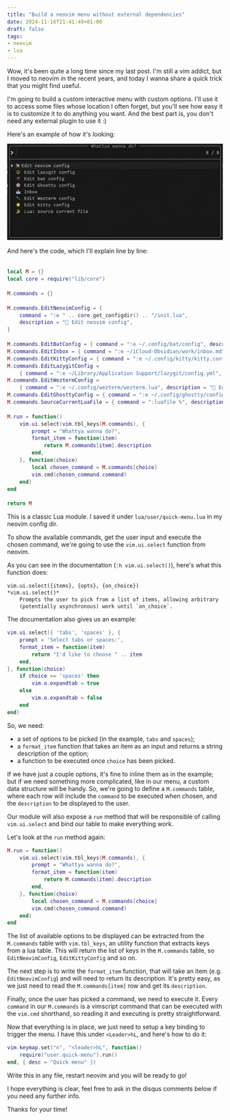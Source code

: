 ```yaml
---
title: "Build a neovim menu without external dependencies"
date: 2024-11-16T21:41:49+01:00
draft: false
tags: 
- neovim
- lua
---
```


Wow, it's been quite a long time since my last post. I'm still a vim addict, but I moved to neovim in the recent years, and today I wanna share a quick trick that you might find useful.

I'm going to build a custom interactive menu with custom options. I'll use it to access some files whose location I often forget, but you'll see how easy it is to customize it to do anything you want. And the best part is, you don't need any external plugin to use it :)

Here's an example of how it's looking:

![quick menu screenshot](/images/quick-menu.png)

And here's the code, which I'll explain line by line:

```lua

local M = {}
local core = require("lib/core")

M.commands = {}

M.commands.EditNeovimConfig = {
	command = ":e " .. core.get_configdir() .. "/init.lua",
	description = " Edit neovim config",
}

M.commands.EditBatConfig = { command = ":e ~/.config/bat/config", description = "🦇 Edit bat config" }
M.commands.EditInbox = { command = ":e ~/iCloud-Obsidian/work/inbox.md", description = "📥 Inbox" }
M.commands.EditKittyConfig = { command = ":e ~/.config/kitty/kitty.conf", description = "🐱 Edit kitty config" }
M.commands.EditLazygitConfig =
	{ command = ":e ~/Library/Application Support/lazygit/config.yml", description = "🔱 Edit lazygit config" }
M.commands.EditWeztermConfig =
	{ command = ":e ~/.config/wezterm/wezterm.lua", description = "🔧 Edit Wezterm config" }
M.commands.EditGhosttyConfig = { command = ":e ~/.config/ghostty/config", description = "👻 Edit Ghostty config" }
M.commands.SourceCurrentLuaFile = { command = ":luafile %", description = "🏄 Lua: source current file" }

M.run = function()
	vim.ui.select(vim.tbl_keys(M.commands), {
		prompt = "Whattya wanna do?",
		format_item = function(item)
			return M.commands[item].description
		end,
	}, function(choice)
		local chosen_command = M.commands[choice]
		vim.cmd(chosen_command.command)
	end)
end

return M
```

This is a classic Lua module. I saved it under `lua/user/quick-menu.lua` in my neovim config dir.

To show the available commands, get the user input and execute the chosen command, we're going to use the `vim.ui.select` function from neovim.

As you can see in the documentation (`:h vim.ui.select()`), here's what this function does:

```
vim.ui.select({items}, {opts}, {on_choice})                  *vim.ui.select()*
    Prompts the user to pick from a list of items, allowing arbitrary
    (potentially asynchronous) work until `on_choice`.
```

The documentation also gives us an example:

```lua
vim.ui.select({ 'tabs', 'spaces' }, {
    prompt = 'Select tabs or spaces:',
    format_item = function(item)
        return "I'd like to choose " .. item
    end,
}, function(choice)
    if choice == 'spaces' then
        vim.o.expandtab = true
    else
        vim.o.expandtab = false
    end
end)
```

So, we need:
- a set of options to be picked (in the example, `tabs` and `spaces`);
- a `format_item` function that takes an item as an input and returns a string description of the option;
- a function to be executed once `choice` has been picked.

If we have just a couple options, it's fine to inline them as in the example; but if we need something more complicated, like in our menu, a custom data structure will be handy. So, we're going to define a `M.commands` table, where each row will include the `command` to be executed when chosen, and the `description` to be displayed to the user.

Our module will also expose a `run` method that will be responsible of calling `vim.ui.select` and bind our table to make everything work.

Let's look at the `run` method again:

```lua
M.run = function()
	vim.ui.select(vim.tbl_keys(M.commands), {
		prompt = "Whattya wanna do?",
		format_item = function(item)
			return M.commands[item].description
		end,
	}, function(choice)
		local chosen_command = M.commands[choice]
		vim.cmd(chosen_command.command)
	end)
end
```

The list of available options to be displayed can be extracted from the `M.commands` table with `vim.tbl_keys`, an utility function that extracts keys from a lua table. This will return the list of keys in the `M.commands` table, so `EditNeovimConfig`, `EditKittyConfig` and so on.

The next step is to write the `format_item` function, that will take an item (e.g. `EditNeovimConfig`) and will need to return its description. It's pretty easy, as we just need to read the `M.commands[item]` row and get its `description`.

Finally, once the user has picked a command, we need to execute it. Every `command` in our `M.commands` is a vimscript command that can be executed with the `vim.cmd` shorthand, so reading it and executing is pretty straightforward.

Now that everything is in place, we just need to setup a key binding to trigger the menu. I have this under `<Leader>hL`, and here's how to do it:

```lua
vim.keymap.set("n", "<leader>hL", function()
	require("user.quick-menu").run()
end, { desc = "Quick menu" })
```

Write this in any file, restart neovim and you will be ready to go!

I hope everything is clear, feel free to ask in the disqus comments below if you need any further info.

Thanks for your time!
